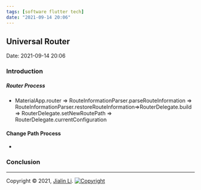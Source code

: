 ```yaml
---
tags: [software flutter tech]
date: "2021-09-14 20:06"
---
```

## Universal Router
Date:  2021-09-14 20:06

###  Introduction


##### Router Process
- MaterialApp.router => RouteInformationParser.parseRouteInformation => RouteInformationParser.restoreRouteInformation=>RouterDelegate.build => RouterDelegate.setNewRoutePath => RouterDelegate.currentConfiguration

#### Change Path Process
- 



### Conclusion


---
Copyright © 2021, [Jialin Li](https://github.com/keyskull).  [![Copyright](https://i.creativecommons.org/l/by-nc/4.0/80x15.png)](/LICENSE)